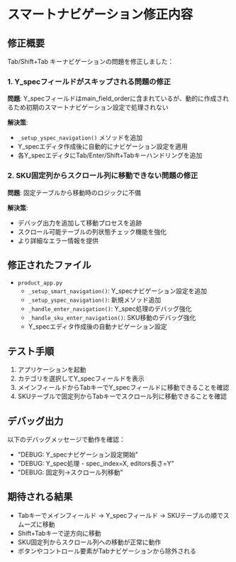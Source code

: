# スマートナビゲーション修正内容

## 修正概要

Tab/Shift+Tab キーナビゲーションの問題を修正しました：

### 1. Y_specフィールドがスキップされる問題の修正

**問題**: Y_specフィールドはmain_field_orderに含まれているが、動的に作成されるため初期のスマートナビゲーション設定で処理されない

**解決策**:
- `_setup_yspec_navigation()` メソッドを追加
- Y_specエディタ作成後に自動的にナビゲーション設定を適用
- 各Y_specエディタにTab/Enter/Shift+Tabキーハンドリングを追加

### 2. SKU固定列からスクロール列に移動できない問題の修正

**問題**: 固定テーブルから移動時のロジックに不備

**解決策**:
- デバッグ出力を追加して移動プロセスを追跡
- スクロール可能テーブルの列状態チェック機能を強化
- より詳細なエラー情報を提供

## 修正されたファイル

- `product_app.py`
  - `_setup_smart_navigation()`: Y_specナビゲーション設定を追加
  - `_setup_yspec_navigation()`: 新規メソッド追加
  - `_handle_enter_navigation()`: Y_spec処理のデバッグ強化
  - `_handle_sku_enter_navigation()`: SKU移動のデバッグ強化
  - Y_specエディタ作成後の自動ナビゲーション設定

## テスト手順

1. アプリケーションを起動
2. カテゴリを選択してY_specフィールドを表示
3. メインフィールドからTabキーでY_specフィールドに移動できることを確認
4. SKUテーブルで固定列からTabキーでスクロール列に移動できることを確認

## デバッグ出力

以下のデバッグメッセージで動作を確認：
- "DEBUG: Y_specナビゲーション設定開始"
- "DEBUG: Y_spec処理 - spec_index=X, editors長さ=Y"
- "DEBUG: 固定列→スクロール列移動"

## 期待される結果

- Tabキーでメインフィールド → Y_specフィールド → SKUテーブルの順でスムーズに移動
- Shift+Tabキーで逆方向に移動
- SKU固定列からスクロール列への移動が正常に動作
- ボタンやコントロール要素がTabナビゲーションから除外される
